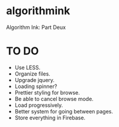 algorithmink
============

Algorithm Ink: Part Deux

# TO DO

* Use LESS.
* Organize files.
* Upgrade jquery.
* Loading spinner?
* Prettier styling for browse.
* Be able to cancel browse mode.
* Load progressively.
* Better system for going between pages.
* Store everything in Firebase.
